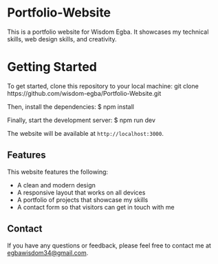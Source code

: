 ﻿# Portfolio-Website
<p>This is a portfolio website for Wisdom Egba. It showcases my technical skills, web design skills, and creativity.</p>
<h1>Getting Started</h1>
To get started, clone this repository to your local machine:
git clone https://github.com/wisdom-egba/Portfolio-Website.git

Then, install the dependencies: $ npm install


Finally, start the development server: $ npm run dev


The website will be available at `http://localhost:3000`.

<h2>Features</h2>

This website features the following:

* A clean and modern design
* A responsive layout that works on all devices
* A portfolio of projects that showcase my skills
* A contact form so that visitors can get in touch with me

## Contact

If you have any questions or feedback, please feel free to contact me at egbawisdom34@gmail.com.

